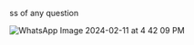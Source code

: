 ss of any question

![WhatsApp Image 2024-02-11 at 4 42 09 PM](https://github.com/TANYAGUPTA06/Assigment-1/assets/150226013/100b4d8d-dc5d-4989-aeee-6cab4d9cb004)
